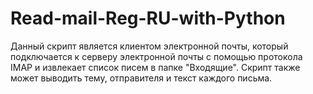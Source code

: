 # Read-mail-Reg-RU-with-Python
Данный скрипт является клиентом электронной почты, который подключается к серверу электронной почты с помощью протокола IMAP и извлекает список писем в папке "Входящие". Скрипт также может выводить тему, отправителя и текст каждого письма.
